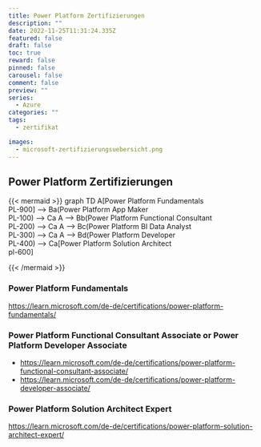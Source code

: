 ```yaml
---
title: Power Platform Zertifizierungen
description: ""
date: 2022-11-25T11:31:24.335Z
featured: false
draft: false
toc: true
reward: false
pinned: false
carousel: false
comment: false
preview: ""
series:
  - Azure
categories: ""
tags:
  - zertifikat

images:
  - microsoft-zertifizierungsuebersicht.png
---
```



## Power Platform Zertifizierungen
{{< mermaid >}}
graph TD
    A[Power Platform Fundamentals <br/> PL-900] --> Ba(Power Platform App Maker <br/> PL-100) --> Ca
    A --> Bb(Power Platform Functional Consultant <br/> PL-200) --> Ca
    A --> Bc(Power Platform BI Data Analyst <br/> PL-300) --> Ca
    A --> Bd(Power Platform Developer <br/> PL-400) --> Ca[Power Platform Solution Architect<br/> pl-600]
  

{{< /mermaid >}}

### Power Platform Fundamentals
https://learn.microsoft.com/de-de/certifications/power-platform-fundamentals/

### Power Platform Functional Consultant Associate or Power Platform Developer Associate
- https://learn.microsoft.com/de-de/certifications/power-platform-functional-consultant-associate/
- https://learn.microsoft.com/de-de/certifications/power-platform-developer-associate/

### Power Platform Solution Architect Expert
https://learn.microsoft.com/de-de/certifications/power-platform-solution-architect-expert/